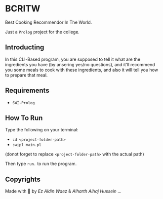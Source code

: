 # BCRITW

Best Cooking Recommendor In The World.

Just a `Prolog` project for the college.

## Introducting

In this CLI-Based program, you are supposed to tell it what are the ingredients you have (by ansering yes/no questions), and it'll recommend you some meals to cook with these ingredients, and also it will tell you how to prepare that meal.

## Requirements

- `SWI-Prolog`

## How To Run

Type the following on your terminal:

- ```cd <project-folder-path>```
- ```swipl main.pl```

(donot forget to replace `<project-folder-path>` with the actual path)

Then type `run.` to run the program.

## Copyrights

Made with 🤍 by *Ez Aldin Waez* & *Alharth Alhaj Hussein* ...